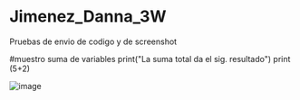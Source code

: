 # Jimenez_Danna_3W
Pruebas de envio de codigo y de screenshot 

#muestro suma de variables
print("La suma total da el sig. resultado")
print (5+2)

![image](https://github.com/user-attachments/assets/b18a1a93-87f8-4e8f-aded-543011b0692d)


